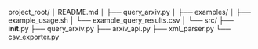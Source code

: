 project_root/
│   README.md
│
├── query_arxiv.py
│
├── examples/
│   ├── example_usage.sh
│   └── example_query_results.csv
│
└── src/
    ├── __init__.py
    ├── query_arxiv.py
    ├── arxiv_api.py
    ├── xml_parser.py
    └── csv_exporter.py